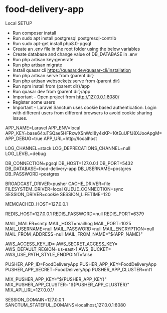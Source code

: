 # food-delivery-app

Local SETUP

-   Run composer install
-   Run sudo apt install postgresql postgresql-contrib
-   Run sudo apt-get install php8.0-pgsql
-   Create an .env file in the root folder using the below variables
-   Create database and change value of DB_DATABASE in .env
-   Run php artisan key:generate
-   Run php artisan migrate
-   Install quasar cli https://quasar.dev/quasar-cli/installation
-   Run php artisan serve from {parent dir}
-   Run php artisan websockets:serve from {parent dir}
-   Run npm install from {parent dir}/app
-   Run quasar dev from {parent dir}/app
-   Important - Open project from http://127.0.0.1:8080/
-   Register some users
-   Important - Laravel Sanctum uses cookie based authentication. Login with different users from different browsers to avoid cookie sharing issues.

APP_NAME=Laravel
APP_ENV=local
APP_KEY=base64:uTSQae5HFRxwXSnWdl8y4xKP+10tEuUFfJ8XJooApgM=
APP_DEBUG=true
APP_URL=http://localhost

LOG_CHANNEL=stack
LOG_DEPRECATIONS_CHANNEL=null
LOG_LEVEL=debug

DB_CONNECTION=pgsql
DB_HOST=127.0.0.1
DB_PORT=5432
DB_DATABASE=food-delivery-app
DB_USERNAME=postgres
DB_PASSWORD=postgres

BROADCAST_DRIVER=pusher
CACHE_DRIVER=file
FILESYSTEM_DRIVER=local
QUEUE_CONNECTION=sync
SESSION_DRIVER=cookie
SESSION_LIFETIME=120

MEMCACHED_HOST=127.0.0.1

REDIS_HOST=127.0.0.1
REDIS_PASSWORD=null
REDIS_PORT=6379

MAIL_MAILER=smtp
MAIL_HOST=mailhog
MAIL_PORT=1025
MAIL_USERNAME=null
MAIL_PASSWORD=null
MAIL_ENCRYPTION=null
MAIL_FROM_ADDRESS=null
MAIL_FROM_NAME="${APP_NAME}"

AWS_ACCESS_KEY_ID=
AWS_SECRET_ACCESS_KEY=
AWS_DEFAULT_REGION=us-east-1
AWS_BUCKET=
AWS_USE_PATH_STYLE_ENDPOINT=false

PUSHER_APP_ID=FoodDeliveryApp
PUSHER_APP_KEY=FoodDeliveryApp
PUSHER_APP_SECRET=FoodDeliveryApp
PUSHER_APP_CLUSTER=mt1

MIX_PUSHER_APP_KEY="${PUSHER_APP_KEY}"
MIX_PUSHER_APP_CLUSTER="${PUSHER_APP_CLUSTER}"
MIX_API_URL=127.0.0.1/

SESSION_DOMAIN=127.0.0.1
SANCTUM_STATEFUL_DOMAINS=localhost,127.0.0.1:8080
